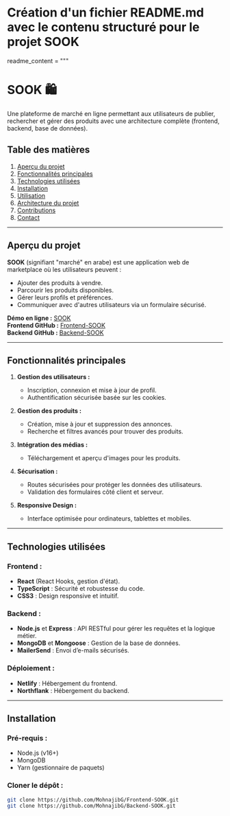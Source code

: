 # Création d'un fichier README.md avec le contenu structuré pour le projet SOOK

readme_content = """
# **SOOK** 🛍️  
Une plateforme de marché en ligne permettant aux utilisateurs de publier, rechercher et gérer des produits avec une architecture complète (frontend, backend, base de données).  

## **Table des matières**  
1. [Aperçu du projet](#apercu-du-projet)  
2. [Fonctionnalités principales](#fonctionnalités-principales)  
3. [Technologies utilisées](#technologies-utilisées)  
4. [Installation](#installation)  
5. [Utilisation](#utilisation)  
6. [Architecture du projet](#architecture-du-projet)  
7. [Contributions](#contributions)  
8. [Contact](#contact)  

---

## **Aperçu du projet**  
**SOOK** (signifiant "marché" en arabe) est une application web de marketplace où les utilisateurs peuvent :  
- Ajouter des produits à vendre.  
- Parcourir les produits disponibles.  
- Gérer leurs profils et préférences.  
- Communiquer avec d'autres utilisateurs via un formulaire sécurisé.

**Démo en ligne :** [SOOK](https://sooki.netlify.app)  
**Frontend GitHub :** [Frontend-SOOK](https://github.com/MohnajibG/Frontend-SOOK)  
**Backend GitHub :** [Backend-SOOK](https://github.com/MohnajibG/Backend-SOOK)  

---

## **Fonctionnalités principales**  
1. **Gestion des utilisateurs :**  
   - Inscription, connexion et mise à jour de profil.  
   - Authentification sécurisée basée sur les cookies.  

2. **Gestion des produits :**  
   - Création, mise à jour et suppression des annonces.  
   - Recherche et filtres avancés pour trouver des produits.  

3. **Intégration des médias :**  
   - Téléchargement et aperçu d'images pour les produits.  

4. **Sécurisation :**  
   - Routes sécurisées pour protéger les données des utilisateurs.  
   - Validation des formulaires côté client et serveur.  

5. **Responsive Design :**  
   - Interface optimisée pour ordinateurs, tablettes et mobiles.  

---

## **Technologies utilisées**  
### **Frontend :**  
- **React** (React Hooks, gestion d'état).  
- **TypeScript** : Sécurité et robustesse du code.  
- **CSS3** : Design responsive et intuitif.  

### **Backend :**  
- **Node.js** et **Express** : API RESTful pour gérer les requêtes et la logique métier.  
- **MongoDB** et **Mongoose** : Gestion de la base de données.  
- **MailerSend** : Envoi d’e-mails sécurisés.  

### **Déploiement :**  
- **Netlify** : Hébergement du frontend.  
- **Northflank** : Hébergement du backend.  

---

## **Installation**  

### **Pré-requis :**  
- Node.js (v16+)  
- MongoDB  
- Yarn (gestionnaire de paquets)  

### **Cloner le dépôt :**  
```bash
git clone https://github.com/MohnajibG/Frontend-SOOK.git
git clone https://github.com/MohnajibG/Backend-SOOK.git
